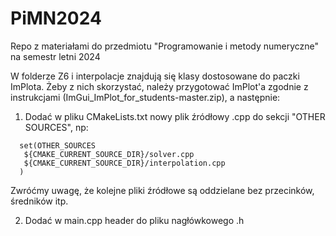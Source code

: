 # PiMN2024
Repo z materiałami do przedmiotu "Programowanie i metody numeryczne" na semestr letni 2024


W folderze Z6 i interpolacje znajdują się klasy dostosowane do paczki ImPlota. Żeby z nich skorzystać, należy przygotować ImPlot'a zgodnie z instrukcjami (ImGui_ImPlot_for_students-master.zip), a następnie:
1) Dodać w pliku CMakeLists.txt nowy plik źródłowy .cpp do sekcji "OTHER SOURCES", np:
```
  set(OTHER_SOURCES
   ${CMAKE_CURRENT_SOURCE_DIR}/solver.cpp
   ${CMAKE_CURRENT_SOURCE_DIR}/interpolation.cpp
  )
```

Zwróćmy uwagę, że kolejne pliki źródłowe są oddzielane bez przecinków, średników itp.

2) Dodać w main.cpp header do pliku nagłówkowego .h
   
